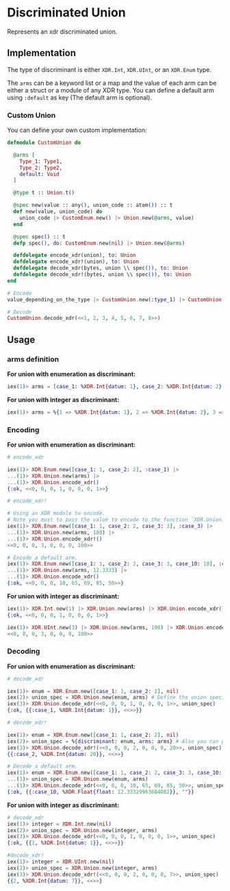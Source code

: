 # Discriminated Union

Represents an xdr discriminated union.

## Implementation

The type of discriminant is either `XDR.Int`, `XDR.UInt`, or an `XDR.Enum` type. 

The `arms` can be a keyword list or a map and the value of each arm can be either a struct or a module of any XDR type. You can define a default arm using `:default` as key (The default arm is optional).

### Custom Union

You can define your own custom implementation:

```elixir
defmodule CustomUnion do

  @arms [
    Type_1: Type1,
    Type_2: Type2,
    default: Void
  ]

  @type t :: Union.t()

  @spec new(value :: any(), union_code :: atom()) :: t
  def new(value, union_code) do
    union_code |> CustomEnum.new() |> Union.new(@arms, value)
  end

  @spec spec() :: t
  defp spec(), do: CustomEnum.new(nil) |> Union.new(@arms)

  defdelegate encode_xdr(union), to: Union
  defdelegate encode_xdr!(union), to: Union
  defdelegate decode_xdr(bytes, union \\ spec()), to: Union
  defdelegate decode_xdr!(bytes, union \\ spec()), to: Union
end
```

```elixir
# Encode
value_depending_on_the_type |> CustomUnion.new(:type_1) |> CustomUnion.encode_xdr()
```

```elixir
# Decode
CustomUnion.decode_xdr(<<1, 2, 3, 4, 5, 6, 7, 8>>)
```

## Usage

### arms definition

**For union with enumeration as discriminant:**
```elixir
iex(1)> arms = [case_1: %XDR.Int{datum: 1}, case_2: %XDR.Int{datum: 2}, case_3: XDR.Int, default: XDR.Float]
```
**For union with integer as discriminant:**
```elixir
iex(1)> arms = %{1 => %XDR.Int{datum: 1}, 2 => %XDR.Int{datum: 2}, 3 => XDR.Int, default: XDR.Float}
```

### Encoding
**For union with enumeration as discriminant:**
```elixir
# encode_xdr

iex(1)> XDR.Enum.new([case_1: 1, case_2: 2], :case_1) |>
...(1)> XDR.Union.new(arms) |>
...(1)> XDR.Union.encode_xdr()
{:ok, <<0, 0, 0, 1, 0, 0, 0, 1>>}

# encode_xdr!

# Using an XDR module to encode.
# Note you must to pass the value to encode to the function `XDR.Union.new/3`.
iex(1)> XDR.Enum.new([case_1: 1, case_2: 2, case_3: 3], :case_3) |>
...(1)> XDR.Union.new(arms, 100) |>
...(1)> XDR.Union.encode_xdr!()
<<0, 0, 0, 3, 0, 0, 0, 100>>

# Encode a default arm.
iex(1)> XDR.Enum.new([case_1: 1, case_2: 2, case_3: 3, case_10: 10], :case_10) |>
...(1)> XDR.Union.new(arms, 12.3333) |>
...(1)> XDR.Union.encode_xdr()
{:ok, <<0, 0, 0, 10, 65, 69, 85, 50>>} 
```

**For union with integer as discriminant:**
```elixir 
iex(1)> XDR.Int.new(1) |> XDR.Union.new(arms) |> XDR.Union.encode_xdr()
{:ok, <<0, 0, 0, 1, 0, 0, 0, 1>>}

iex(1)> XDR.UInt.new(3) |> XDR.Union.new(arms, 100) |> XDR.Union.encode_xdr!()
<<0, 0, 0, 3, 0, 0, 0, 100>> 
```

### Decoding

**For union with enumeration as discriminant:**
```elixir
# decode_xdr

iex(1)> enum = XDR.Enum.new([case_1: 1, case_2: 2], nil)
iex(2)> union_spec = XDR.Union.new(enum, arms) # Define the union specification to decode.
iex(3)> XDR.Union.decode_xdr(<<0, 0, 0, 1, 0, 0, 0, 1>>, union_spec)
{:ok, {{:case_1, %XDR.Int{datum: 1}}, <<>>}}

# decode_xdr!

iex(1)> enum = XDR.Enum.new([case_1: 1, case_2: 2], nil)
iex(2)> union_spec = %{discriminant: enum, arms: arms} # Also you can pass a map as union specification.
iex(3)> XDR.Union.decode_xdr!(<<0, 0, 0, 2, 0, 0, 0, 20>>, union_spec)
{{:case_2, %XDR.Int{datum: 20}}, <<>>}

# Decode a default arm.
iex(1)> enum = XDR.Enum.new([case_1: 1, case_2: 2, case_3: 3, case_10: 10], :case_10)
...(1)> union_spec = XDR.Union.new(enum, arms)
...(1)> XDR.Union.decode_xdr(<<0, 0, 0, 10, 65, 69, 85, 50>>, union_spec)
{:ok, {{:case_10, %XDR.Float{float: 12.33329963684082}}, ""}}
```

**For union with integer as discriminant:**
```elixir
# decode_xdr
iex(1)> integer = XDR.Int.new(nil)
iex(2)> union_spec = XDR.Union.new(integer, arms)
iex(3)> XDR.Union.decode_xdr(<<0, 0, 0, 1, 0, 0, 0, 1>>, union_spec)
{:ok, {{1, %XDR.Int{datum: 1}}, <<>>}}

#decode_xdr!
iex(1)> integer = XDR.UInt.new(nil)
iex(2)> union_spec = XDR.Union.new(integer, arms)
iex(3)> XDR.Union.decode_xdr!(<<0, 0, 0, 2, 0, 0, 0, 7>>, union_spec)
{{2, %XDR.Int{datum: 7}}, <<>>}
```
